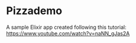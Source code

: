 # Pizzademo

A sample Elixir app created following this tutorial: https://www.youtube.com/watch?v=naNN_gJas2A
